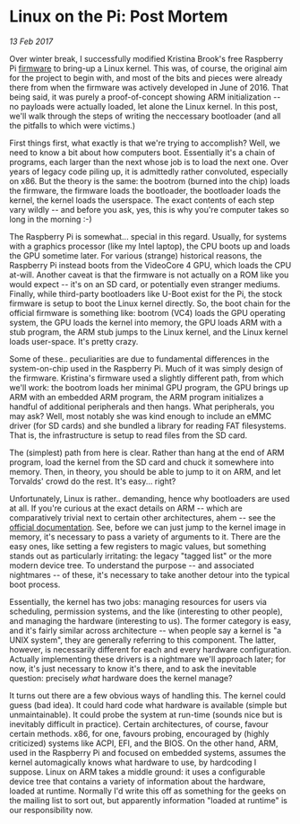 Linux on the Pi: Post Mortem
==================
_13 Feb 2017_

Over winter break, I successfully modified Kristina Brook's free Raspberry Pi [firmware](https://github.com/christinaa/rpi-open-firmware) to bring-up a Linux kernel. This was, of course, the original aim for the project to begin with, and most of the bits and pieces were already there from when the firmware was actively developed in June of 2016. That being said, it was purely a proof-of-concept showing ARM initialization -- no payloads were actually loaded, let alone the Linux kernel. In this post, we'll walk through the steps of writing the neccessary bootloader (and all the pitfalls to which were victims.)

First things first, what exactly is that we're trying to accomplish? Well, we need to know a bit about how computers boot. Essentially it's a chain of programs, each larger than the next whose job is to load the next one. Over years of legacy code piling up, it is admittedly rather convoluted, especially on x86. But the theory is the same: the bootrom (burned into the chip) loads the firmware, the firmware loads the bootloader, the bootloader loads the kernel, the kernel loads the userspace. The exact contents of each step vary wildly -- and before you ask, yes, this is why you're computer takes so long in the morning :-)

The Raspberry Pi is somewhat... special in this regard. Usually, for systems with a graphics processor (like my Intel laptop), the CPU boots up and loads the GPU sometime later. For various (strange) historical reasons, the Raspberry Pi instead boots from the VideoCore 4 GPU, which loads the CPU at-will. Another caveat is that the firmware is not actually on a ROM like you would expect -- it's on an SD card, or potentially even stranger mediums. Finally, while third-party bootloaders like U-Boot exist for the Pi, the stock firmware is setup to boot the Linux kernel directly. So, the boot chain for the official firmware is something like: bootrom (VC4) loads the GPU operating system, the GPU loads the kernel into memory, the GPU loads ARM with a stub program, the ARM stub jumps to the Linux kernel, and the Linux kernel loads user-space. It's pretty crazy.

Some of these.. peculiarities are due to fundamental differences in the system-on-chip used in the Raspberry Pi. Much of it was simply design of the firmware. Kristina's firmware used a slightly different path, from which we'll work: the bootrom loads her minimal GPU program, the GPU brings up ARM with an embedded ARM program, the ARM program initializes a handful of additional peripherals and then hangs. What peripherals, you may ask? Well, most notably she was kind enough to include an eMMC driver (for SD cards) and she bundled a library for reading FAT filesystems. That is, the infrastructure is setup to read files from the SD card.

The (simplest) path from here is clear. Rather than hang at the end of ARM program, load the kernel from the SD card and chuck it somewhere into memory. Then, in theory, you should be able to jump to it on ARM, and let Torvalds' crowd do the rest. It's easy... right?

Unfortunately, Linux is rather.. demanding, hence why bootloaders are used at all. If you're curious at the exact details on ARM -- which are comparatively trivial next to certain other architectures, ahem -- see the [official documentation](https://github.com/anholt/linux/blob/rpi-4.4.y/Documentation/arm/Booting). See, before we can just jump to the kernel image in memory, it's necessary to pass a variety of arguments to it. There are the easy ones, like setting a few registers to magic values, but something stands out as particularly irritating: the legacy "tagged list" or the more modern device tree. To understand the purpose -- and associated nightmares -- of these, it's necessary to take another detour into the typical boot process.

Essentially, the kernel has two jobs: managing resources for users via scheduling, permission systems, and the like (interesting to other people), and managing the hardware (interesting to us). The former category is easy, and it's fairly similar across architecture -- when people say a kernel is "a UNIX system", they are generally referring to this component. The latter, however, is necessarily different for each and every hardware configuration. Actually implementing these drivers is a nightmare we'll approach later; for now, it's just necessary to know it's there, and to ask the inevitable question: precisely *what* hardware does the kernel manage?

It turns out there are a few obvious ways of handling this. The kernel could guess (bad idea). It could hard code what hardware is available (simple but unmaintainable). It could probe the system at run-time (sounds nice but is inevitably difficult in practice). Certain architectures, of course, favour certain methods. x86, for one, favours probing, encouraged by (highly criticized) systems like ACPI, EFI, and the BIOS. On the other hand, ARM, used in the Raspberry Pi and focused on embedded systems, assumes the kernel automagically knows what hardware to use, by hardcoding I suppose. Linux on ARM takes a middle ground: it uses a configurable device tree that contains a variety of information about the hardware, loaded at runtime. Normally I'd write this off as something for the geeks on the mailing list to sort out, but apparently information "loaded at runtime" is our responsibility now.

